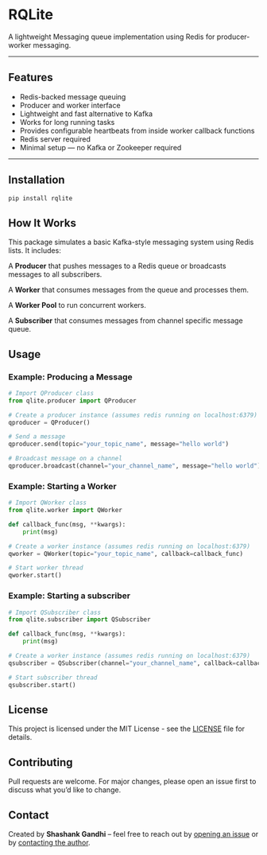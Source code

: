 # RQLite

A lightweight Messaging queue implementation using Redis for producer-worker messaging.

---

## Features

- Redis-backed message queuing
- Producer and worker interface
- Lightweight and fast alternative to Kafka
- Works for long running tasks
- Provides configurable heartbeats from inside worker callback functions
- Redis server required
- Minimal setup — no Kafka or Zookeeper required

---

## Installation

```bash
pip install rqlite
```

## How It Works
This package simulates a basic Kafka-style messaging system using Redis lists.
It includes:

A **Producer** that pushes messages to a Redis queue or broadcasts messages to all subscribers.

A **Worker** that consumes messages from the queue and processes them.

A **Worker Pool** to run concurrent workers. 

A **Subscriber** that consumes messages from channel specific message queue.

## Usage
### Example: Producing a Message
```python
# Import QProducer class
from qlite.producer import QProducer

# Create a producer instance (assumes redis running on localhost:6379)
qproducer = QProducer()

# Send a message
qproducer.send(topic="your_topic_name", message="hello world")

# Broadcast message on a channel
qproducer.broadcast(channel="your_channel_name", message="hello world")
```

### Example: Starting a Worker
```python
# Import QWorker class
from qlite.worker import QWorker

def callback_func(msg, **kwargs):
	print(msg)

# Create a worker instance (assumes redis running on localhost:6379)
qworker = QWorker(topic="your_topic_name", callback=callback_func)

# Start worker thread
qworker.start()

```

### Example: Starting a subscriber
```python
# Import QSubscriber class
from qlite.subscriber import QSubscriber

def callback_func(msg, **kwargs):
	print(msg)

# Create a worker instance (assumes redis running on localhost:6379)
qsubscriber = QSubscriber(channel="your_channel_name", callback=callback_func)

# Start subscriber thread
qsubscriber.start()

```

## License
This project is licensed under the MIT License - see the [LICENSE](LICENSE) file for details.

## Contributing
Pull requests are welcome. For major changes, please open an issue first to discuss what you’d like to change.

## Contact
Created by **Shashank Gandhi** – feel free to reach out by [opening an issue](https://github.com/shashankgandhi1/qlite/issues) or by [contacting the author](https://github.com/shashankgandhi1).


